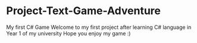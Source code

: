 # Project-Text-Game-Adventure
My first C# Game
Welcome to my first project after learning C# language in Year 1 of my university
Hope you enjoy my game :)
